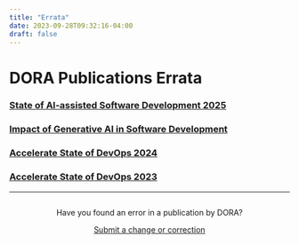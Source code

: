 ```yaml
---
title: "Errata"
date: 2023-09-28T09:32:16-04:00
draft: false
---
```


# DORA Publications Errata

### <a href='{{<relref "/research/2025/errata">}}'>State of AI-assisted Software Development 2025</a>
### <a href='{{<relref "/research/ai/errata">}}'>Impact of Generative AI in Software Development</a>
### <a href='{{<relref "/research/2024/errata">}}'>Accelerate State of DevOps 2024</a>
### <a href='{{<relref "/research/2023/errata">}}'>Accelerate State of DevOps 2023</a>

-----

<div style="text-align:center; margin-top:2em;">
Have you found an error in a publication by DORA?

<a href='mailto:dora-advocacy@google.com?subject=DORA+Publication+error+report' class='button' target="_blank">Submit a change or correction</a>
</div>

